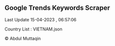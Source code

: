 

## Google Trends Keywords Scraper 
 
Last Update 15-04-2023 , 06:57:06

Country List :
VIETNAM.json



© Abdul Muttaqin 
